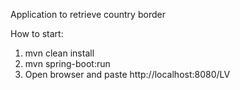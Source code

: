 Application to retrieve country border


How to start: 
1. mvn clean install
2. mvn spring-boot:run
3. Open browser and paste http://localhost:8080/LV
